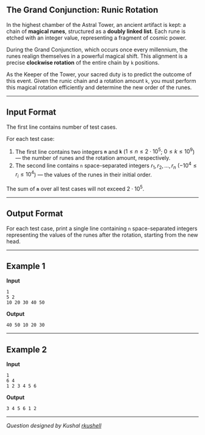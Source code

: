 ## The Grand Conjunction: Runic Rotation

In the highest chamber of the Astral Tower, an ancient artifact is kept: a chain of **magical runes**, structured as a **doubly linked list**. Each rune is etched with an integer value, representing a fragment of cosmic power.

During the Grand Conjunction, which occurs once every millennium, the runes realign themselves in a powerful magical shift. This alignment is a precise **clockwise rotation** of the entire chain by `k` positions.

As the Keeper of the Tower, your sacred duty is to predict the outcome of this event. Given the runic chain and a rotation amount `k`, you must perform this magical rotation efficiently and determine the new order of the runes.

-----

## Input Format

The first line contains number of test cases.

For each test case:

1. The first line contains two integers **`n`** and **`k`** ($1 \le n \le 2 \cdot 10^5$; $0 \le k \le 10^9$) — the number of runes and the rotation amount, respectively.  
2. The second line contains `n` space-separated integers $r_1, r_2, \dots, r_n$ ($-10^4 \le r_i \le 10^4$) — the values of the runes in their initial order.  

The sum of **`n`** over all test cases will not exceed $2 \cdot 10^5$.

-----

## Output Format

For each test case, print a single line containing `n` space-separated integers representing the values of the runes after the rotation, starting from the new head.

-----

## Example 1

**Input**

```
1
5 2
10 20 30 40 50
```

**Output**

```
40 50 10 20 30
```

-----

## Example 2

**Input**

```
1
6 4
1 2 3 4 5 6
```

**Output**

```
3 4 5 6 1 2
```

-----

*Question designed by Kushal [rkushell](https://github.com/rkushell)*